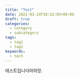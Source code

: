 ```yaml
---
title: "Test"
date: 2022-03-24T18:52:03+09:00
draft: true
categories:
  - category
  - subcategory
tags:
  - tag1
  - tag2
keywords:
  - tech
---
```


<!--more-->

테스트입니다아아앙.
